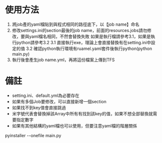 # 使用方法
1. 將job產的yaml檔貼到與程式相同的路徑底下，以【job name】命名
2. 修改settings.ini的section最後的job name，前面的resources.jobs請勿修改，要與yaml檔名相同，不然會替換失敗
如果是執行檔請參考3.1，如果是執行python請參考3.2
3.1 直接執行exe，理論上會直接替換有在setting.ini中設定的值
3.2 確認python執行環境有ruamel.yaml套件後執行python(python main.py)
4. 執行後會產生job name.yml，再將這份檔案上傳到TFS

# 備註
* setting.ini、default.yml為必要存在
* 如果有多個Job要修改，可以直接新增一個section
* 如果找不到key值會直接跳過
* 米字號代表會替換掉該Array中所有有找到該key的值，如果不想全部替換就需要指定數字
* 如果有其他結構的yaml檔也可以使用，但要注意yaml檔的階層關係

pyinstaller --onefile main.py
